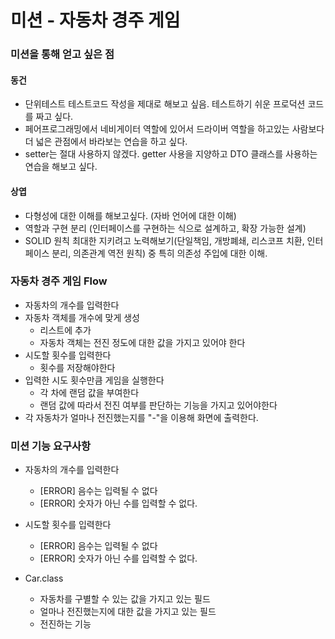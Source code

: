 
# 미션 - 자동차 경주 게임
 
### 미션을 통해 얻고 싶은 점
#### 동건
- 단위테스트 테스트코드 작성을 제대로 해보고 싶음. 테스트하기 쉬운 프로덕션 코드를 짜고 싶다.
- 페어프로그래밍에서 네비게이터 역할에 있어서 드라이버 역할을 하고있는 사람보다 더 넓은 관점에서 바라보는 연습을 하고 싶다.
- setter는 절대 사용하지 않겠다. getter 사용을 지양하고 DTO 클래스를 사용하는 연습을 해보고 싶다.

#### 상엽
- 다형성에 대한 이해를 해보고싶다. (자바 언어에 대한 이해)
- 역할과 구현 분리 (인터페이스를 구현하는 식으로 설계하고, 확장 가능한 설계)
- SOLID 원칙 최대한 지키려고 노력해보기(단일책임, 개방폐쇄, 리스코프 치환, 인터페이스 분리, 의존관계 역전 원칙) 중 특히 의존성 주입에 대한 이해.

### 자동차 경주 게임 Flow
- 자동차의 개수를 입력한다
- 자동차 객체를 개수에 맞게 생성
  - 리스트에 추가
  - 자동차 객체는 전진 정도에 대한 값을 가지고 있어야 한다
- 시도할 횟수를 입력한다
  - 횟수를 저장해야한다
- 입력한 시도 횟수만큼 게임을 실행한다
  - 각 차에 랜덤 값을 부여한다
  - 랜덤 값에 따라서 전진 여부를 판단하는 기능을 가지고 있어야한다
- 각 자동차가 얼마나 전진했는지를 "-"을 이용해 화면에 출력한다.
  

### 미션 기능 요구사항
- 자동차의 개수를 입력한다
  - [ERROR] 음수는 입력될 수 없다
  - [ERROR] 숫자가 아닌 수를 입력할 수 없다.
  
- 시도할 횟수를 입력한다
  - [ERROR] 음수는 입력될 수 없다
  - [ERROR] 숫자가 아닌 수를 입력할 수 없다.

- Car.class
  - 자동차를 구별할 수 있는 값을 가지고 있는 필드
  - 얼마나 전진했는지에 대한 값을 가지고 있는 필드
  - 전진하는 기능

